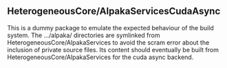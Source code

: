 ## HeterogeneousCore/AlpakaServicesCudaAsync

This is a dummy package to emulate the expected behaviour of the build system.
The .../alpaka/ directories are symlinked from HeterogeneousCore/AlpakaServices
to avoid the scram error about the inclusion of private source files.
Its content should eventually be built from HeterogeneousCore/AlpakaServices for
the cuda async backend.

